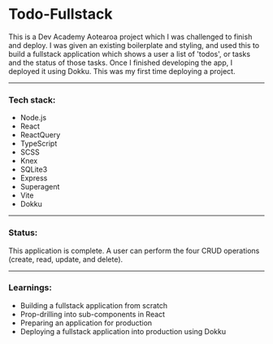 # Todo-Fullstack
This is a Dev Academy Aotearoa project which I was challenged to finish and deploy. I was given an existing boilerplate and styling, and used this to build a fullstack application which shows a user a list of 'todos', or tasks and the status of those tasks. Once I finished developing the app, I deployed it using Dokku. This was my first time deploying a project. 

--------
### Tech stack:
- Node.js
- React
- ReactQuery
- TypeScript
- SCSS
- Knex
- SQLite3
- Express
- Superagent
- Vite
- Dokku

-----
### Status: 
This application is complete. A user can perform the four CRUD operations (create, read, update, and delete). 

------

### Learnings: 
- Building a fullstack application from scratch 
- Prop-drilling into sub-components in React
- Preparing an application for production 
- Deploying a fullstack application into production using Dokku 

